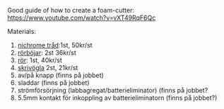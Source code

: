 Good guide of how to create a foam-cutter:
https://www.youtube.com/watch?v=vXT49RqF6Qc


Materials:
1. [nichrome tråd](https://www.kjell.com/se/produkter/el-verktyg/verktyg/specialverktyg/trad-till-cellplastskarare-5-pack-p48932?gclid=Cj0KCQjw4uaUBhC8ARIsANUuDjXnTAr2FA1caBimQ8Jg2ag3IFhJCbX5IECSM91nVdGp7eHBOCyv20YaArJoEALw_wcB&gclsrc=aw.ds):1st, 50kr/st
2. [rörböjar](https://www.byggmax.se/b%C3%B6j-instick-vit-p31217): 2st 36kr/st
3. [rör](https://www.byggmax.se/r%C3%B6r-abs-gr%C3%A5-p31254): 1st, 40kr/st
4. [skrivögla](https://www.byggmax.se/skruv%C3%B6gla-habo-5002-p7210679#1238=69746) 2st, 21kr/st
5. av/på knapp (finns på jobbet)
6. sladdar (finns på jobbet)
7. strömförsörjning (labbagregat/batterieliminator) (finns på jobbet?
8. 5.5mm kontakt för inkoppling av batterieliminatorn (finns på jobbet?)
